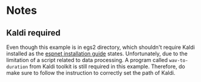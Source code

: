 # Notes

## Kaldi required

Even though this example is in egs2 directory, which shouldn't require Kaldi installed as the [espnet installation guide](https://espnet.github.io/espnet/installation.html) states. Unfortunately, due to the limitation of a script related to data processing. A program called `wav-to-duration` from Kaldi toolkit is still required in this example.
Therefore, do make sure to follow the instruction to correctly set the path of Kaldi.
